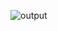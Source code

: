 ![output](https://github.com/yuvaraj24081/OCTANET_JANUARY/assets/155740300/19ab8231-641e-478e-aeec-e36ed02eb5b1)
